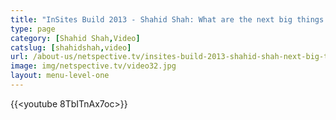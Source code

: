 ```yaml
---
title: "InSites Build 2013 - Shahid Shah: What are the next big things in healthcare beyond the EHR?"
type: page
category: [Shahid Shah,Video]
catslug: [shahidshah,video]
url: /about-us/netspective.tv/insites-build-2013-shahid-shah-next-big-things-healthcare-beyond-ehr/
image: img/netspective.tv/video32.jpg
layout: menu-level-one
---
```


{{<youtube 8TbITnAx7oc>}}

